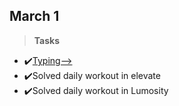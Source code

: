 ## March 1 ##
>**Tasks**
- ✔️[Typing-->](keybr.com)    
- ✔️Solved daily workout in elevate
- ✔️Solved daily workout in Lumosity